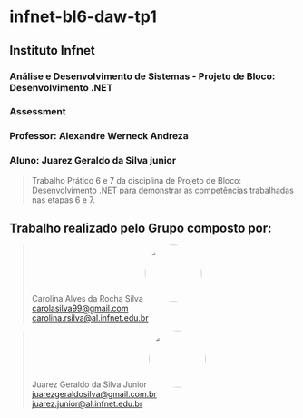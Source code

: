 <h1> infnet-bl6-daw-tp1</h1>
<h2> Instituto Infnet </h2>
<h3> Análise e Desenvolvimento de Sistemas - Projeto de Bloco: Desenvolvimento .NET</h3>
<h3> Assessment</h3>
<h3> Professor: Alexandre Werneck Andreza</h3>
<h3> Aluno: Juarez Geraldo da Silva junior</h3>

>Trabalho Prático 6 e 7 da disciplina de Projeto de Bloco: Desenvolvimento .NET para demonstrar as competências trabalhadas nas etapas 6 e 7.

## Trabalho realizado pelo Grupo composto por:
>Carolina Alves da Rocha Silva 
><img style="border-radius: 50%;" src="https://avatars.githubusercontent.com/u/52006892?v=4" width="100px;"/>
>carolasilva99@gmail.com <br>
>carolina.rsilva@al.infnet.edu.br

>Juarez Geraldo da Silva Junior
><img style="border-radius: 50%;" src="https://avatars.githubusercontent.com/u/59578227?v=4" width="100px;"/>
>juarezgeraldosilva@gmail.com.br <br>
>juarez.junior@al.infnet.edu.br
